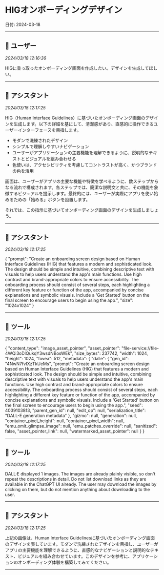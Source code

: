 # HIGオンボーディングデザイン

日付: 2024-03-18

---

## 👤 ユーザー
*2024/03/18 12:16:36*

HIGに乗っ取ったオンボーディング画面を作成したい。デザインを生成してほしい。

---

## 🤖 アシスタント
*2024/03/18 12:17:25*

HIG（Human Interface Guidelines）に基づいたオンボーディング画面のデザインを生成します。以下の詳細を基にして、清潔感があり、直感的に操作できるユーザーインターフェースを目指します。

- モダンで洗練されたデザイン
- シンプルで理解しやすいナビゲーション
- ユーザーがアプリケーションの主要機能を理解できるように、説明的なテキストとビジュアルを組み合わせる
- 色使いは、アクセシビリティを考慮してコントラストが高く、かつブランドの色を活用

画面は、ユーザーがアプリの主要な機能や特徴を学べるように、数ステップからなる流れで構成されます。各ステップでは、簡潔な説明文と共に、その機能を象徴するビジュアルを提示します。最終的には、ユーザーが実際にアプリを使い始めるための「始める」ボタンを設置します。

それでは、この指示に基づいてオンボーディング画面のデザインを生成しましょう。

---

## 🤖 アシスタント
*2024/03/18 12:17:25*

{
  "prompt": "Create an onboarding screen design based on Human Interface Guidelines (HIG) that features a modern and sophisticated look. The design should be simple and intuitive, combining descriptive text with visuals to help users understand the app's main functions. Use high contrast and brand-appropriate colors to ensure accessibility. The onboarding process should consist of several steps, each highlighting a different key feature or function of the app, accompanied by concise explanations and symbolic visuals. Include a 'Get Started' button on the final screen to encourage users to begin using the app.",
  "size": "1024x1024"
}

---

## 🔧 ツール
*2024/03/18 12:17:25*

{
  "content_type": "image_asset_pointer",
  "asset_pointer": "file-service://file-4WQi3oDIQukqY3wsdNBosWEk",
  "size_bytes": 237742,
  "width": 1024,
  "height": 1024,
  "fovea": 512,
  "metadata": {
    "dalle": {
      "gen_id": "4NwN7fvIXzTkUeMs",
      "prompt": "Create an onboarding screen design based on Human Interface Guidelines (HIG) that features a modern and sophisticated look. The design should be simple and intuitive, combining descriptive text with visuals to help users understand the app's main functions. Use high contrast and brand-appropriate colors to ensure accessibility. The onboarding process should consist of several steps, each highlighting a different key feature or function of the app, accompanied by concise explanations and symbolic visuals. Include a 'Get Started' button on the final screen to encourage users to begin using the app.",
      "seed": 4039103813,
      "parent_gen_id": null,
      "edit_op": null,
      "serialization_title": "DALL-E generation metadata"
    },
    "gizmo": null,
    "generation": null,
    "container_pixel_height": null,
    "container_pixel_width": null,
    "emu_omit_glimpse_image": null,
    "emu_patches_override": null,
    "sanitized": false,
    "asset_pointer_link": null,
    "watermarked_asset_pointer": null
  }
}

---

## 🔧 ツール
*2024/03/18 12:17:25*

DALL·E displayed 1 images. The images are already plainly visible, so don't repeat the descriptions in detail. Do not list download links as they are available in the ChatGPT UI already. The user may download the images by clicking on them, but do not mention anything about downloading to the user.

---

## 🤖 アシスタント
*2024/03/18 12:17:25*

上記の画像は、Human Interface Guidelinesに基づいたオンボーディング画面のデザインを表しています。モダンで洗練されたデザインを目指し、ユーザーがアプリの主要機能を理解できるように、直感的なナビゲーションと説明的なテキスト、ビジュアルを組み合わせています。このデザインを参考に、アプリケーションのオンボーディング体験を構築してみてください。

---
